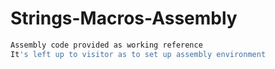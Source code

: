 # Strings-Macros-Assembly

```bash
Assembly code provided as working reference
It's left up to visitor as to set up assembly environment 
```
